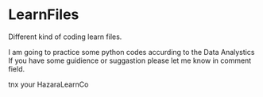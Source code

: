 # LearnFiles
Different kind of coding learn files.

I am going to practice some python codes accurding to the Data Analystics
If you have some guidience or suggastion please let me know in comment field.

tnx
your HazaraLearnCo
